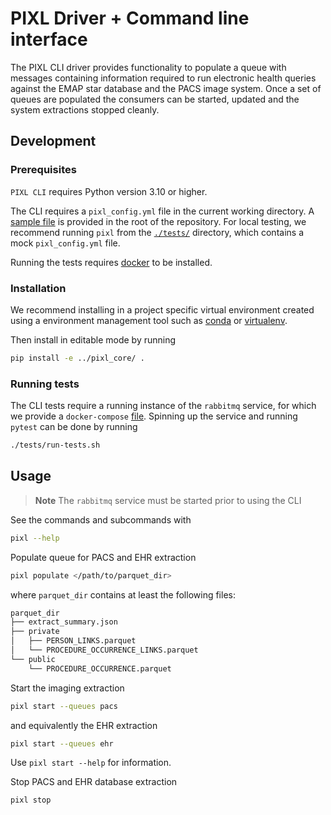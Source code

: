 # PIXL Driver + Command line interface

The PIXL CLI driver provides functionality to populate a queue with messages
containing information required to run electronic health queries against the
EMAP star database and the PACS image system. Once a set of queues are
populated the consumers can be started, updated and the system extractions
stopped cleanly.

## Development

### Prerequisites

`PIXL CLI` requires Python version 3.10 or higher.

The CLI requires a `pixl_config.yml` file in the current working directory. A [sample
file](../pixl_config.yml.sample) is provided in the root of the repository. For local testing, we
recommend running `pixl` from the [`./tests/`](./tests/) directory, which contains a mock
`pixl_config.yml` file.

Running the tests requires [docker](https://docs.docker.com/get-docker/) to be installed.

### Installation

We recommend installing in a project specific virtual environment created using a environment
management tool such as [conda](https://docs.conda.io/en/latest/) or [virtualenv](https://virtualenv.pypa.io/en/latest/).

Then install in editable mode by running

```bash
pip install -e ../pixl_core/ .
```

### Running tests

The CLI tests require a running instance of the `rabbitmq` service, for which we provide a
`docker-compose` [file](./tests/docker-compose.yml). Spinning up the service and running `pytest`
can be done by running

```bash
./tests/run-tests.sh
```

## Usage

> **Note**
> The `rabbitmq` service must be started prior to using the CLI

See the commands and subcommands with

```bash
pixl --help
```

Populate queue for PACS and EHR extraction

```bash
pixl populate </path/to/parquet_dir>
```

where `parquet_dir` contains at least the following files:

```sh
parquet_dir
├── extract_summary.json
├── private
│   ├── PERSON_LINKS.parquet
│   └── PROCEDURE_OCCURRENCE_LINKS.parquet
└── public
    └── PROCEDURE_OCCURRENCE.parquet
```

Start the imaging extraction

```bash
pixl start --queues pacs
```

and equivalently the EHR extraction

```bash
pixl start --queues ehr
```

Use `pixl start --help` for information.

Stop PACS and EHR database extraction

```bash
pixl stop
```
